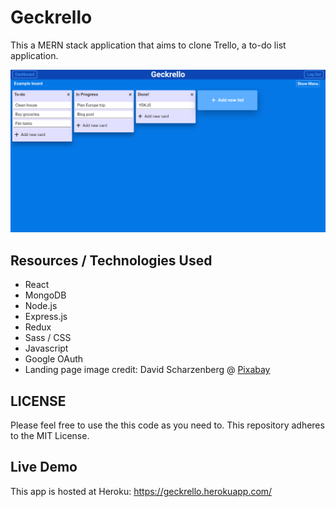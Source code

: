 # Geckrello

This a MERN stack application that aims to clone Trello, a to-do list application.

![Geckrello board page screenshot](https://raw.githubusercontent.com/DanielJWagener/geckrello/master/client/public/img/screenshotForREADME.png)

## Resources / Technologies Used

- React
- MongoDB
- Node.js
- Express.js
- Redux
- Sass / CSS
- Javascript
- Google OAuth
- Landing page image credit: David Scharzenberg @ [Pixabay](https://pixabay.com/photos/business-computer-mobile-smartphone-2846221/)

## LICENSE

Please feel free to use the this code as you need to. This repository adheres to the MIT License.

## Live Demo

This app is hosted at Heroku: https://geckrello.herokuapp.com/
